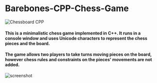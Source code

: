 # Barebones-CPP-Chess-Game
![Chessboard CPP](https://github.com/JunTan11/Barebones-CPP-Chess-Game/assets/125563451/f459ef19-e437-49e5-80f6-8c3521b53ac0)
#### This is a minimalistic chess game implemented in C++. It runs in a console window and uses Unicode characters to represent the chess pieces and the board. 
#### The game allows two players to take turns moving pieces on the board, however chess rules and constraints on the pieces' movements are not added.
![screenshot](https://github.com/JunTan11/Barebones-CPP-Chess-Game/assets/125563451/fcb637c9-b7e0-4384-a80c-01996796ca7d)
